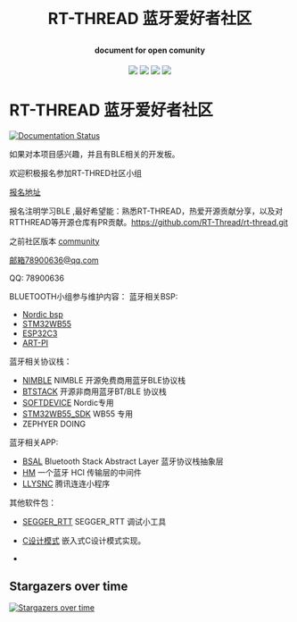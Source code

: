 <h1 align="center" style="margin: 30px 0 30px; font-weight: bold;">RT-THREAD 蓝牙爱好者社区</h1>
<h4 align="center">document for open comunity</h4>
<p align="center">
	<a href="https://github.com/supperthomas/supperthomas_doc/stargazers"><img src="https://img.shields.io/github/stars/supperthomas/supperthomas_doc?style=flat-square&logo=GitHub"></a>
	<a href="https://github.com/supperthomas/supperthomas_doc/network/members"><img src="https://img.shields.io/github/forks/supperthomas/supperthomas_doc?style=flat-square&logo=GitHub"></a>
	<a href="https://github.com/supperthomas/supperthomas_doc/watchers"><img src="https://img.shields.io/github/watchers/supperthomas/supperthomas_doc?style=flat-square&logo=GitHub"></a>
	<a href="https://github.com/supperthomas/supperthomas_doc/issues"><img src="https://img.shields.io/github/issues/supperthomas/supperthomas_doc.svg?style=flat-square&logo=GitHub"></a>
</p>


# RT-THREAD 蓝牙爱好者社区



[![Documentation Status](https://readthedocs.org/projects/supperthomas-wiki/badge/?version=latest)](https://supperthomas-wiki.readthedocs.io/en/latest/?badge=latest)

如果对本项目感兴趣，并且有BLE相关的开发板。

欢迎积极报名参加RT-THRED社区小组

[报名地址](https://www.rt-thread.org/communityGroup.html)

报名注明学习BLE ,最好希望能：熟悉RT-THREAD，热爱开源贡献分享，以及对RTTHREAD等开源仓库有PR贡献。https://github.com/RT-Thread/rt-thread.git


之前社区版本
[community](https://github.com/RT-Thread/community-activities)

邮箱78900636@qq.com

QQ: 78900636

BLUETOOTH小组参与维护内容：
蓝牙相关BSP:
- [Nordic bsp](https://github.com/RT-Thread/rt-thread/tree/master/bsp/nrf5x)
- [STM32WB55](https://github.com/RT-Thread/rt-thread/tree/master/bsp/stm32/stm32wb55-st-nucleo)
- [ESP32C3](https://github.com/RT-Thread/rt-thread/tree/master/bsp/ESP32_C3)
- [ART-PI](https://github.com/RT-Thread/rt-thread/tree/master/bsp/stm32/stm32h750-artpi)

蓝牙相关协议栈：
- [NIMBLE](https://github.com/RT-Thread-packages/nimble)  NIMBLE 开源免费商用蓝牙BLE协议栈
- [BTSTACK](https://github.com/supperthomas/RTT_PACKAGE_BTSTACK)   开源非商用蓝牙BT/BLE 协议栈
- [SOFTDEVICE](https://github.com/supperthomas/nrf5x_sdk)  Nordic专用
- [STM32WB55_SDK](https://github.com/xupenghu/stm32wb55_sdk)   WB55 专用
- ZEPHYER  DOING

蓝牙相关APP:
- [BSAL](https://github.com/RT-Thread-packages/bsal)  Bluetooth Stack Abstract Layer 蓝牙协议栈抽象层
- [HM](https://github.com/Jackistang/HM) 一个蓝牙 HCI 传输层的中间件
- [LLYSNC](https://github.com/supperthomas/LLSync_sdk_adapter)  腾讯连连小程序


其他软件包：
- [SEGGER_RTT](https://github.com/supperthomas/RTTHREAD_SEGGER_TOOL)  SEGGER_RTT 调试小工具
- [C设计模式](https://github.com/chenyingchun0312/design_pattern)   嵌入式C设计模式实现。


- 

## Stargazers over time

[![Stargazers over time](https://starchart.cc/supperthomas/supperthomas_doc.svg)](https://starchart.cc/supperthomas/supperthomas_doc)

